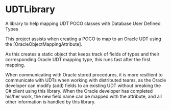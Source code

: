 UDTLibrary
==========

A library to help mapping UDT POCO classes with Database User Defined Types

This project assists when creating a POCO to map to an Oracle UDT using the [OracleObjectMappingAttribute].

As this creates a static object that keeps track of fields of types and their corresponding Oracle UDT mapping type, 
this runs fast after the first mapping.

When communicating with Oracle stored procedures, it is more resillient to communicate with UDTs when working with distributed teams, 
as the Oracle developer can modify (add) fields to an existing UDT without breaking the C# client using this library. When the Oracle
developer has completed his/her work, the new field name can be mapped with the attribute, and all other information is handled by this library.
